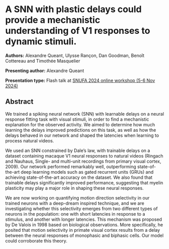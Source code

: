 # A SNN with plastic delays could provide a mechanistic understanding of V1 responses to dynamic stimuli.

**Authors:** Alexandre Queant, Ulysse Rançon, Dan Goodman, Benoît Cottereau and Timothée Masquelier
                           
**Presenting author:** Alexandre Queant

**Presentation type:** Flash talk at [SNUFA 2024 online workshop (5-6 Nov 2024)](https://snufa.net/2024)

## Abstract

We trained a spiking neural network (SNN) with learnable delays on a neural response fitting task with visual stimuli, in order to find a mechanistic explanation for the observed activity. We aimed to determine how much learning the delays improved predictions on this task, as well as how the delays behaved in our network and shaped the latencies when learning to process natural videos.

We used an SNN constrained by Dale’s law, with trainable delays on a dataset containing macaque V1 neural responses to natural videos (Ringach and Nauhaus, Single- and multi-unit recordings from primary visual cortex, 2009). Our network performed remarkably well, outperforming state-of-the-art deep learning models such as gated recurrent units (GRUs) and achieving state-of-the-art accuracy on the dataset. We also found that trainable delays significantly improved performance, suggesting that myelin plasticity may play a major role in shaping these neural responses.

We are now working on quantifying motion direction selectivity in our trained neurons with a deep-dream inspired technique, and we are investigating whether this selectivity emerges from two different types of neurons in the population: one with short latencies in response to a stimulus, and another with longer latencies. This mechanism was proposed by De Valois in 1998 based on biological observations. More specifically, he posited that motion selectivity in primate visual cortex results from a delay between the neural responses of monophasic and biphasic cells. Our model could corroborate this theory.